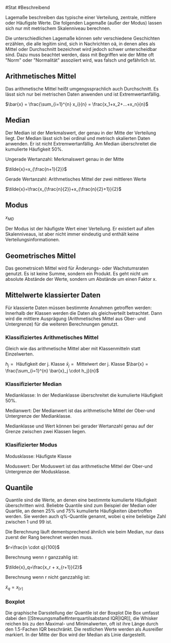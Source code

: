 #Stat #Beschreibend

Lagemaße beschreiben das typische einer Verteilung, zentrale, mittlere oder Häufigste Werte. Die folgenden Lagemaße (außer der Modus) lassen sich nur mit metrischem Skalenniveau berechnen.

Die unterschiedlichen Lagemaße können sehr verschiedene Geschichten erzählen, die alle legitim sind, sich in Nachrichten oä, in denen alles als Mittel oder Durchschnitt bezeichnet wird jedoch schwer unterscheidbar sind. Dazu muss beachtet werden, dass mit Begriffen wie der Mitte oft "Norm" oder "Normalität" assoziiert wird, was falsch und gefährlich ist.

## Arithmetisches Mittel

Das arithmetische Mittel heißt umgengssprachlich auch Durchschnitt.
Es lässt sich nur bei metrischen Daten anwenden und ist Extremwertanfällig.

$\bar{x} = \frac{\sum_{i=1}^{n} x_i}{n} = \frac{x_1+x_2+...+x_n}{n}$

## Median

Der Median ist der Merkmalswert, der genau in der Mitte der Verteilung liegt. Der Median lässt sich bei ordinal und metrisch skalierten Daten anwenden. Er ist nicht Extremwertanfällig. Am Median überschreitet die kumulierte Häufigkeit 50%.

Ungerade Wertanzahl: Merkmalswert genau in der Mitte

$\tilde{x}=x_{\frac{n+1}{2}}$

Gerade Wertanzahl: Arithmetisches Mittel der zwei mittleren Werte

$\tilde{x}=\frac{x_{\frac{n}{2}}+x_{\frac{n}{2}+1}}{2}$

## Modus

$x_{MD}$

Der Modus ist der häufigste Wert einer Verteilung. Er existiert auf allen Skalenniveaus, ist aber nicht immer eindeutig und enthält keine Verteilungsinformationen. 

## Geometrisches Mittel

Das geometrsiceh Mittel wird für Änderungs- oder Wachstumsraten genutzt. Es ist keine Summe, sondern ein Produkt. Es geht nicht um absolute Abstände der Werte, sondern um Abstände um einen Faktor x.

## Mittelwerte klassierter Daten

Für klassierte Daten müssen bestimmte Annahmen getroffen werden:
Innerhalb der Klassen werden die Daten als gleichverteilt betrachtet. Dann wird die mittlere Ausprägung (Arithmetisches Mittel aus Ober- und Untergrenze) für die weiteren Berechnungen genutzt.

### Klassifiziertes Arithmetisches Mittel

Gleich wie das arithmetische Mittel aber mit Klassenmitteln statt Einzelwerten.

$h_j=\text{ Häufigkeit der j. Klasse}$
$\bar{x}_j=\text{ Mittelwert der j. Klasse}$
$\bar{x} = \frac{\sum_{i=1}^{n} \bar{x}_j \cdot h_j}{n}$

### Klassifizierter Median

Medianklasse: In der Medianklasse überschreitet die kumulierte Häufigkeit 50%.

Medianwert: Der Medianwert ist das arithmetische Mittel der Ober-und Untergrenze der Medianklasse.

Medianklasse und Wert können bei gerader Wertanzahl genau auf der Grenze zwischen zwei Klassen liegen.

### Klasifizierter Modus

Modusklasse: Häufigste Klasse

Moduswert: Der Moduswert ist das arithmetische Mittel der Ober-und Untergrenze der Modusklasse.

## Quantile

Quantile sind die Werte, an denen eine bestimmte kumulierte Häufigkeit überschritten wird. Beliebte Quantile sind zum Beispiel der Median oder Quartile, an denen 25% und 75% kumulierte Häufigkeiten übertroffen werden. Sie werden auch q%-Quantile genannt, wobei q eine beliebige Zahl zwischen 1 und 99 ist.

Die Berechnung läuft dementsprechend ähnlich wie beim Median, nur dass zuerst der Rang berechnet werden muss.

$r=\frac{n \cdot q}{100}$

Berechnung wenn r ganzzahlig ist:

$\tilde{x}_q=\frac{x_r + x_{r+1}}{2}$

Berechnung wenn r nicht ganzzahlig ist:

$\tilde{x}_q = x_{\lceil{r}\rceil}$

### Boxplot

Die graphische Darsstellung der Quantile ist der Boxplot
Die Box umfasst dabei den [[Streuungsmaße#Interquartilsabstand IQR|IQR]], die Whisker reichen bis zu den Maximal- und Minimalwerten, oft ist ihre Länge durch den 1.5-Fachen IQR beschränkt. Die restlichen Werte werden als Ausreißer markiert. In der Mitte der Box wird der Median als Linie dargestellt.

